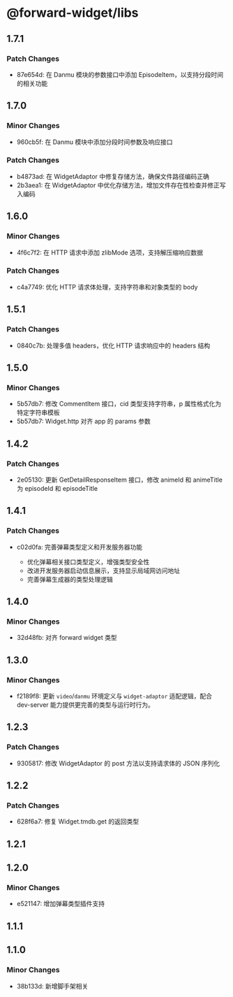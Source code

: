# @forward-widget/libs

## 1.7.1

### Patch Changes

- 87e654d: 在 Danmu 模块的参数接口中添加 EpisodeItem，以支持分段时间的相关功能

## 1.7.0

### Minor Changes

- 960cb5f: 在 Danmu 模块中添加分段时间参数及响应接口

### Patch Changes

- b4873ad: 在 WidgetAdaptor 中修复存储方法，确保文件路径编码正确
- 2b3aea1: 在 WidgetAdaptor 中优化存储方法，增加文件存在性检查并修正写入编码

## 1.6.0

### Minor Changes

- 4f6c7f2: 在 HTTP 请求中添加 zlibMode 选项，支持解压缩响应数据

### Patch Changes

- c4a7749: 优化 HTTP 请求体处理，支持字符串和对象类型的 body

## 1.5.1

### Patch Changes

- 0840c7b: 处理多值 headers，优化 HTTP 请求响应中的 headers 结构

## 1.5.0

### Minor Changes

- 5b57db7: 修改 CommentItem 接口，cid 类型支持字符串，p 属性格式化为特定字符串模板
- 5b57db7: Widget.http 对齐 app 的 params 参数

## 1.4.2

### Patch Changes

- 2e05130: 更新 GetDetailResponseItem 接口，修改 animeId 和 animeTitle 为 episodeId 和 episodeTitle

## 1.4.1

### Patch Changes

- c02d0fa: 完善弹幕类型定义和开发服务器功能

  - 优化弹幕相关接口类型定义，增强类型安全性
  - 改进开发服务器启动信息展示，支持显示局域网访问地址
  - 完善弹幕生成器的类型处理逻辑

## 1.4.0

### Minor Changes

- 32d48fb: 对齐 forward widget 类型

## 1.3.0

### Minor Changes

- f2189f8: 更新 `video`/`danmu` 环境定义与 `widget-adaptor` 适配逻辑，配合 dev-server 能力提供更完善的类型与运行时行为。

## 1.2.3

### Patch Changes

- 9305817: 修改 WidgetAdaptor 的 post 方法以支持请求体的 JSON 序列化

## 1.2.2

### Patch Changes

- 628f6a7: 修复 Widget.tmdb.get 的返回类型

## 1.2.1

## 1.2.0

### Minor Changes

- e521147: 增加弹幕类型插件支持

## 1.1.1

## 1.1.0

### Minor Changes

- 38b133d: 新增脚手架相关
